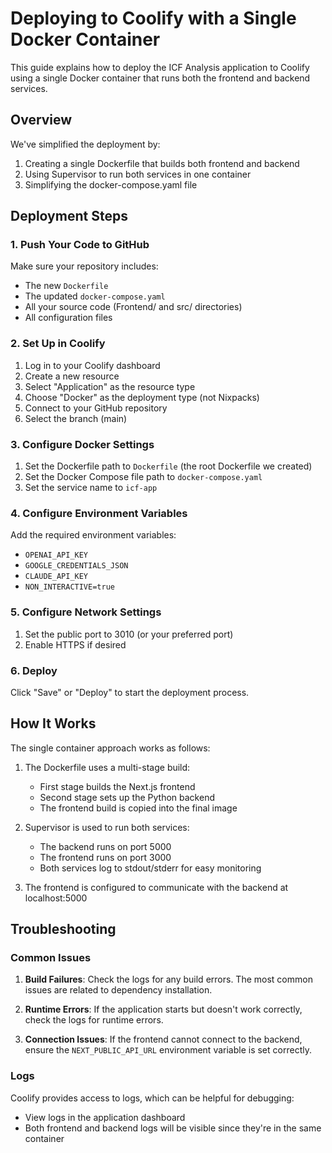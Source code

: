 # Deploying to Coolify with a Single Docker Container

This guide explains how to deploy the ICF Analysis application to Coolify using a single Docker container that runs both the frontend and backend services.

## Overview

We've simplified the deployment by:
1. Creating a single Dockerfile that builds both frontend and backend
2. Using Supervisor to run both services in one container
3. Simplifying the docker-compose.yaml file

## Deployment Steps

### 1. Push Your Code to GitHub

Make sure your repository includes:
- The new `Dockerfile`
- The updated `docker-compose.yaml`
- All your source code (Frontend/ and src/ directories)
- All configuration files

### 2. Set Up in Coolify

1. Log in to your Coolify dashboard
2. Create a new resource
3. Select "Application" as the resource type
4. Choose "Docker" as the deployment type (not Nixpacks)
5. Connect to your GitHub repository
6. Select the branch (main)

### 3. Configure Docker Settings

1. Set the Dockerfile path to `Dockerfile` (the root Dockerfile we created)
2. Set the Docker Compose file path to `docker-compose.yaml`
3. Set the service name to `icf-app`

### 4. Configure Environment Variables

Add the required environment variables:
- `OPENAI_API_KEY`
- `GOOGLE_CREDENTIALS_JSON`
- `CLAUDE_API_KEY`
- `NON_INTERACTIVE=true`

### 5. Configure Network Settings

1. Set the public port to 3010 (or your preferred port)
2. Enable HTTPS if desired

### 6. Deploy

Click "Save" or "Deploy" to start the deployment process.

## How It Works

The single container approach works as follows:

1. The Dockerfile uses a multi-stage build:
   - First stage builds the Next.js frontend
   - Second stage sets up the Python backend
   - The frontend build is copied into the final image

2. Supervisor is used to run both services:
   - The backend runs on port 5000
   - The frontend runs on port 3000
   - Both services log to stdout/stderr for easy monitoring

3. The frontend is configured to communicate with the backend at localhost:5000

## Troubleshooting

### Common Issues

1. **Build Failures**: Check the logs for any build errors. The most common issues are related to dependency installation.

2. **Runtime Errors**: If the application starts but doesn't work correctly, check the logs for runtime errors.

3. **Connection Issues**: If the frontend cannot connect to the backend, ensure the `NEXT_PUBLIC_API_URL` environment variable is set correctly.

### Logs

Coolify provides access to logs, which can be helpful for debugging:
- View logs in the application dashboard
- Both frontend and backend logs will be visible since they're in the same container
